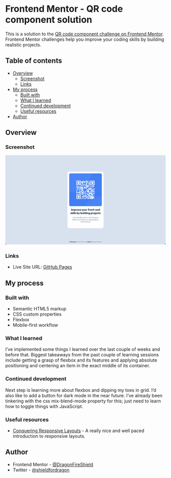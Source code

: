 # Frontend Mentor - QR code component solution

This is a solution to the [QR code component challenge on Frontend Mentor](https://www.frontendmentor.io/challenges/qr-code-component-iux_sIO_H). Frontend Mentor challenges help you improve your coding skills by building realistic projects. 

## Table of contents

- [Overview](#overview)
  - [Screenshot](#screenshot)
  - [Links](#links)
- [My process](#my-process)
  - [Built with](#built-with)
  - [What I learned](#what-i-learned)
  - [Continued development](#continued-development)
  - [Useful resources](#useful-resources)
- [Author](#author)

## Overview

### Screenshot

![](./screenshot.png)

### Links

- Live Site URL: [GitHub Pages](https://dragonfireshield.github.io/qr-code-component/)

## My process

### Built with

- Semantic HTML5 markup
- CSS custom properties
- Flexbox
- Mobile-first workflow

### What I learned

I’ve implemented some things I learned over the last couple of weeks and before that. Biggest takeaways from the past couple of learning sessions include getting a grasp of flexbox and its features and applying absolute positioning and centering an item in the exact middle of its container.

### Continued development

Next step is learning more about flexbox and dipping my toes in grid. I’d also like to add a button for dark mode in the near future. I’ve already been tinkering with the css mix-blend-mode property for this; just need to learn how to toggle things with JavaScript.

### Useful resources

- [Conquering Responsive Layouts](https://courses.kevinpowell.co/conquering-responsive-layouts) - A really nice and well paced introduction to responsive layouts.

## Author

- Frontend Mentor - [@DragonFireShield](https://www.frontendmentor.io/profile/DragonFireShield)
- Twitter - [@shieldfordragon](https://www.twitter.com/shieldfordragon)
